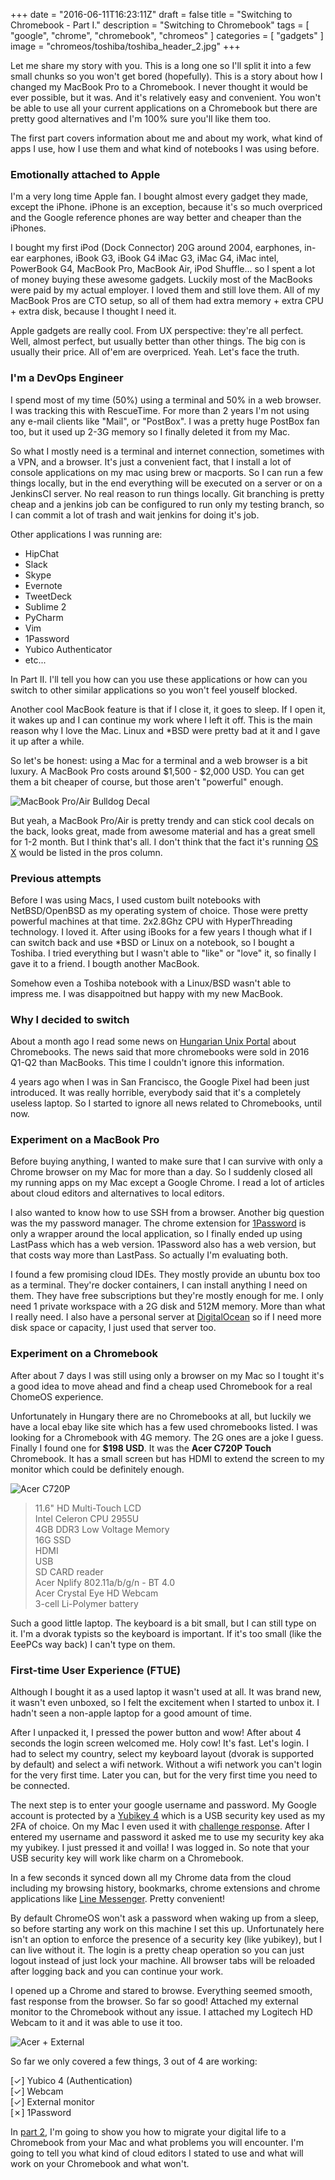 +++
date        = "2016-06-11T16:23:11Z"
draft       = false
title       = "Switching to Chromebook - Part I."
description = "Switching to Chromebook"
tags		= [ "google", "chrome", "chromebook", "chromeos" ]
categories 	= [ "gadgets" ]
image		= "chromeos/toshiba/toshiba_header_2.jpg"
+++

Let me share my story with you. This is a long one so I'll split it into a few small chunks so you won't get bored (hopefully). This is a story about how I changed my MacBook Pro to a Chromebook. <!--more--> I never thought it would be ever possible, but it was. And it's relatively easy and convenient.  You won't be able to use all your current applications on a Chromebook but there are pretty good alternatives and I'm 100% sure you'll like them too.

The first part covers information about me and about my work, what kind of apps I use, how I use them and what kind of notebooks I was using before.

### Emotionally attached to Apple

I'm a very long time Apple fan. I bought almost every gadget they made, except the iPhone. iPhone is an exception, because it's so much overpriced and the Google reference phones are way better and cheaper than the iPhones.


I bought my first iPod (Dock Connector) 20G around 2004, earphones, in-ear earphones, iBook G3, iBook G4 iMac G3, iMac G4, iMac intel, PowerBook G4, MacBook Pro, MacBook Air, iPod Shuffle... so I spent a lot of money buying these awesome gadgets. Luckily most of the MacBooks were paid by my actual employer. I loved them and still love them. All of my MacBook Pros are CTO setup, so all of them had extra memory + extra CPU + extra disk, because I thought I need it.

Apple gadgets are really cool. From UX perspective: they're all perfect. Well, almost perfect, but usually better than other things. The big con is usually their price. All of'em are overpriced. Yeah. Let's face the truth.

### I'm a DevOps Engineer

I spend most of my time (50%) using a terminal and 50% in a web browser. I was tracking this with RescueTime. For more than 2 years I'm not using any e-mail clients like "Mail", or "PostBox". I was a pretty huge PostBox fan too, but it used up 2-3G memory so I finally deleted it from my Mac.

So what I mostly need is a terminal and internet connection, sometimes with a VPN, and a browser. It's just a convenient fact, that I install a lot of console applications on my mac using brew or macports. So I can run a few things locally, but in the end everything will be executed on a server or on a JenkinsCI server. No real reason to run things locally. Git branching is pretty cheap and a jenkins job can be configured to run only my testing branch, so I can commit a lot of trash and wait jenkins for doing it's job.

Other applications I was running are:

- HipChat
- Slack
- Skype
- Evernote
- TweetDeck
- Sublime 2
- PyCharm
- Vim
- 1Password
- Yubico Authenticator
- etc...

In Part II. I'll tell you how can you use these applications or how can you switch to other similar applications so you won't feel youself blocked.

Another cool MacBook feature is that if I close it, it goes to sleep. If I open it, it wakes up and I can continue my work where I left it off. This is the main reason why I love the Mac. Linux and *BSD were pretty bad at it and I gave it up after a while.

So let's be honest: using a Mac for a terminal and a web browser is a bit luxury. A MacBook Pro costs around $1,500 - $2,000 USD. You can get them a bit cheaper of course, but those aren't "powerful" enough.

![MacBook Pro/Air Bulldog Decal](/images/chromeos/macbookpro.jpg)

But yeah, a MacBook Pro/Air is pretty trendy and can stick cool decals on the back, looks great, made from awesome material and has a great smell for 1-2 month. But I think that's all. I don't think that the fact it's running [OS X](http://www.apple.com/osx/) would be listed in the pros column.

### Previous attempts

Before I was using Macs, I used custom built notebooks with NetBSD/OpenBSD as my operating system of choice. Those were pretty powerful machines at that time. 2x2.8Ghz CPU with HyperThreading technology. I loved it. After using iBooks for a few years I though what if I can switch back and use *BSD or Linux on a notebook, so I bought a Toshiba. I tried everything but I wasn't able to "like" or "love" it, so finally I gave it to a friend. I bougth another MacBook.

Somehow even a Toshiba notebook with a Linux/BSD wasn't able to impress me. I was disappoitned but happy with my new MacBook.

### Why I decided to switch

About a month ago I read some news on [Hungarian Unix Portal](http://hup.hu) about Chromebooks. The news said that more chromebooks were sold in 2016 Q1-Q2 than MacBooks. This time I couldn't ignore this information.

4 years ago when I was in San Francisco, the Google Pixel had been just introduced. It was really horrible, everybody said that it's a completely useless laptop. So I started to ignore all news related to Chromebooks, until now.

### Experiment on a MacBook Pro

Before buying anything, I wanted to make sure that I can survive with only a Chrome browser on my Mac for more than a day. So I suddenly closed all my running apps on my Mac except a Google Chrome. I read a lot of articles about cloud editors and alternatives to local editors.

I also wanted to know how to use SSH from a browser. Another big question was the my password manager. The chrome extension for [1Password](https://1password.com/) is only a wrapper around the local application, so I finally ended up using LastPass which has a web version. 1Password also has a web version, but that costs way more than LastPass. So actually I'm evaluating both.

I found a few promising cloud IDEs. They mostly provide an ubuntu box too as a terminal. They're docker containers, I can install anything I need on them. They have free subscriptions but they're mostly enough for me. I only need 1 private workspace with a 2G disk and 512M memory. More than what I really need. I also have a personal server at [DigitalOcean](https://www.digitalocean.com) so if I need more disk space or capacity, I just used that server too.

### Experiment on a Chromebook

After about 7 days I was still using only a browser on my Mac so I tought it's a good idea to move ahead and find a cheap used Chromebook for a real ChomeOS experience.

Unfortunately in Hungary there are no Chromebooks at all, but luckily we have a local ebay like site which has a few used chromebooks listed. I was looking for a Chromebook with 4G memory. The 2G ones are a joke I guess. Finally I found one for **$198 USD**. It was the **Acer C720P Touch** Chromebook. It has a small screen but has HDMI to extend the screen to my monitor which could be definitely enough.

![Acer C720P](/images/chromeos/acer/acer_3.jpg)

> 11.6" HD Multi-Touch LCD  
> Intel Celeron CPU 2955U  
> 4GB DDR3 Low Voltage Memory  
> 16G SSD  
> HDMI  
> USB  
> SD CARD reader  
> Acer Nplify 802.11a/b/g/n - BT 4.0  
> Acer Crystal Eye HD Webcam  
> 3-cell Li-Polymer battery  

Such a good little laptop. The keyboard is a bit small, but I can still type on it. I'm a dvorak typists so the keyboard is important. If it's too small (like the EeePCs way back) I can't type on them.

### First-time User Experience (FTUE)

Although I bought it as a used laptop it wasn't used at all. It was brand new, it wasn't even unboxed, so I felt the excitement when I started to unbox it. I hadn't seen a non-apple laptop for a good amount of time.

After I unpacked it, I pressed the power button and wow! After about 4 seconds the login screen welcomed me. Holy cow! It's fast. Let's login. I had to select my country, select my keyboard layout (dvorak is supported by default) and select a wifi network. Without a wifi network you can't login for the very first time. Later you can, but for the very first time you need to be connected.

The next step is to enter your google username and password. My Google account is protected by a [Yubikey 4](https://www.yubico.com/products/yubikey-hardware/yubikey4/) which is a USB security key used as my 2FA of choice. On my Mac I even used it with [challenge response](https://www.yubico.com/wp-content/uploads/2016/02/Yubico_YubiKeyMacOSXLogin_en.pdf). After I entered my username and password it asked me to use my security key aka my yubikey. I just pressed it and voilla! I was logged in. So note that your USB security key will work like charm on a Chromebook.

In a few seconds it synced down all my Chrome data from the cloud including my browsing history, bookmarks, chrome extensions and chrome applications like [Line Messenger](https://play.google.com/store/apps/details?id=jp.naver.line.android&hl=en). Pretty convenient!

By default ChromeOS won't ask a password when waking up from a sleep, so before starting any work on this machine I set this up. Unfortunately here isn't an option to enforce the presence of a security key (like yubikey), but I can live without it. The login is a pretty cheap operation so you can just logout instead of just lock your machine. All browser tabs will be reloaded after logging back and you can continue your work.

I opened up a Chrome and stared to browse. Everything seemed smooth, fast response from the browser. So far so good! Attached my external monitor to the Chromebook without any issue. I attached my Logitech HD Webcam to it and it was able to use it too.

![Acer + External](/images/chromeos/acer/acer_external.jpg)

So far we only covered a few things, 3 out of 4 are working:

[&#10003;] Yubico 4 (Authentication)  
[&#10003;] Webcam  
[&#10003;] External monitor  
[&#10007;] 1Password

In [part 2](/post/switching-to-chromebook-part-2), I'm going to show you how to migrate your digital life to a Chromebook from your Mac and what problems you will encounter. I'm going to tell you what kind of cloud editors I stated to use and what will work on your Chromebook and what won't.
